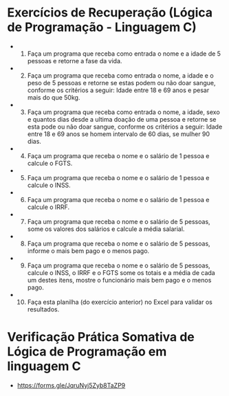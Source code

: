 # Exercícios de Recuperação (Lógica de Programação - Linguagem C)
- 1. Faça um programa que receba como entrada o nome e a idade de 5 pessoas e retorne a fase da vida.
- 2. Faça um programa que receba como entrada o nome, a idade e o peso de 5 pessoas e retorne se estas podem ou não doar sangue, conforme os critérios a seguir: Idade entre 18 e 69 anos e pesar mais do que 50kg.
- 3. Faça um programa que receba como entrada o nome, a idade, sexo e quantos dias desde a ultima doação de uma pessoa e retorne se esta pode ou não doar sangue, conforme os critérios a seguir: Idade entre 18 e 69 anos se homem intervalo de 60 dias, se mulher 90 dias.
- 4. Faça um programa que receba o nome e o salário de 1 pessoa e calcule o FGTS.
- 5. Faça um programa que receba o nome e o salário de 1 pessoa e calcule o INSS.
- 6. Faça um programa que receba o nome e o salário de 1 pessoa e calcule o IRRF.
- 7. Faça um programa que receba o nome e o salário de 5 pessoas, some os valores dos salários e calcule a média salarial.
- 8. Faça um programa que receba o nome e o salário de 5 pessoas, informe o mais bem pago e o menos pago.
- 9. Faça um programa que receba o nome e o salário de 5 pessoas, calcule o INSS, o IRRF e o FGTS some os totais e a média de cada um destes itens, mostre o funcionário mais bem pago e o menos pago.
- 10. Faça esta planilha (do exercício anterior) no Excel para validar os resultados.
# Verificação Prática Somativa de Lógica de Programação em linguagem C
- https://forms.gle/JqruNyj5Zyb8TaZP9